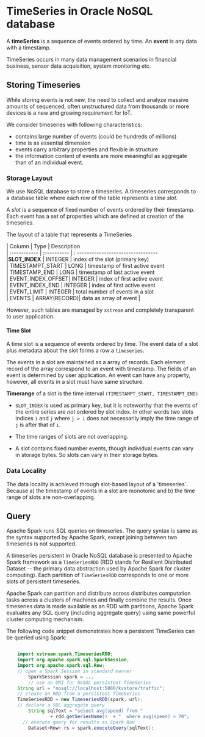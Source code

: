 # TimeSeries in Oracle NoSQL database


A **timeSeries** is a sequence of events ordered by time. 
An **event** is any data with a timestamp.


TimeSeries occurs in many data
management scenarios in financial business, sensor data acquisition, 
system monitoring etc. 

## Storing Timeseries

While storing events is not new, the need to collect and analyze massive 
amounts of sequenced, often unstructured data from thousands or more devices 
is a new and growing requirement for IoT.

We consider timeseries with following characteristics: 
+ contains large number of events (could be hundreds of millions)
+ time is as essential dimension
+ events carry arbitrary properties and flexible in structure
+ the information content of events are more meaningful as aggregate 
than of an individual event. 
  
  
### Storage Layout

We use NoSQL database to store a timeseries. A timeseries corresponds to a
database table where each row of the table represents a  *time slot*.

A *slot* is a sequence of fixed number of events ordered by their timestamp.
Each event has a set of properties which are defined at creation of the timeseries.

The layout of a table that represents a TimeSeries
 
| Column            | Type         |       Description                  
| :-----------      | :----------  | : ---------------------------------  
|**SLOT_INDEX**     | INTEGER      | index of the slot  (primary key)   
| TIMESTAMPT_START  | LONG         | timestamp of first active event    
| TIMESTAMP_END     | LONG         | timestamp of last active event     
| EVENT_INDEX_OFFSET| INTEGER      | index of first active event        
| EVENT_INDEX_END   | INTEGER      | index of first active event        
| EVENT_LIMIT       | INTEGER      | total number of events in a slot   
| EVENTS            | ARRAY(RECORD)| data as array of event             |    

However, such tables are managed by `xstream` and completely  transparent to
 user application. 
 
#### Time Slot

A time slot is a sequence of events ordered by time. The event data of a
slot plus metadata about the slot forms a row  a `timeseries`.   

The events in a slot are maintained as a array of records. Each element
record of the array correspond to an event with timestamp. The fields
of an event is determined by user application. An event can have any
property, however, all events in a slot must have same structure.

**Timerange** of a slot is the time interval `(TIMESTAMPT_START, TIMESTAMPT_END)`


+ `SLOT_INDEX` is used as primary key, but it is noteworthy that
 the events of the entire series are *not* ordered by slot index. In other
 words two slots indices `i` and `j` where `j > i` does not necessarily imply 
 the time range
 of `j` is after that of `i`. 
 
+ The time ranges of slots are not overlapping.
 
+ A slot contains fixed number events, though individual events can vary
in storage bytes. So slots can vary in their storage bytes.

### Data Locality

The data locality is achieved through slot-based layout of a 'timeseries`.  
Because a) the timestamp of 
events in a slot are monotonic and b) the time range of slots are
non-overlapping.

 


## Query

Apache Spark runs SQL queries on timeseries. 
The query syntax is same as the syntax supported by Apache Spark, except
joining between two timeseries is not supported. 

A timeseries persistent in Oracle NoSQL database is presented to Apache
Spark framework as a  `TimeSeriesRDD`  (RDD stands for Resilient Distributed Dataset
-- the primary data abstraction used by Apache Spark for cluster computing). 
Each partition of `TimeSeriesRDD` corresponds to one or more slots
of persistent timeseries.  

Apache Spark can partition and distribute across distributes computation tasks 
across a clusters of machines and finally combine the results. 
Once timeseries data is made available 
as an RDD with partitions, Apache Spark evaluates any SQL query 
(including aggregate query) using same powerful cluster computing mechanism.

The following code snippet demonstrates how a persistent TimeSeries can be
queried using Spark:

```java 

	import xstream.spark.TimeseriesRDD;
	import org.apache.spark.sql.SparkSession;
	import org.apache.spark.sql.Row;
	// open a Spark Session in standard manner
    	SparkSession spark = ...                                
    	// use an URI for NoSQL persistent TimeSeries
	String url = "nosql://localhost:5000/kvstore/traffic";  
	// create an RDD from a persistent TimeSeries
	TimeSeriesRDD = new TimeseriesRDD(spark, url);   
	// declare a SQL aggregate query       
    	String sqlText = "select avg(speed) from "              
                + rdd.getSeriesName()  + "  where avg(speed) > 70";
      // execute query for results as Spark Row          
    	Dataset<Row> rs = spark.executeQuery(sqlText);          

```


